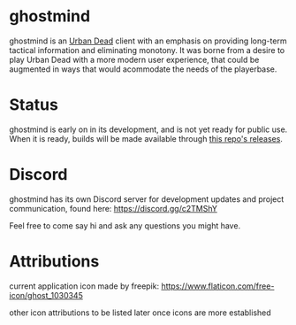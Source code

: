 # ghostmind

ghostmind is an [Urban Dead](http://urbandead.com/) client with an emphasis on providing long-term tactical information and eliminating monotony. It was borne from a desire to play Urban Dead with a more modern user experience, that could be augmented in ways that would acommodate the needs of the playerbase.

# Status

ghostmind is early on in its development, and is not yet ready for public use. When it is ready, builds will be made available through [this repo's releases](https://github.com/archmage/ghostmind/releases).

# Discord

ghostmind has its own Discord server for development updates and project communication, found here: https://discord.gg/c2TMShY

Feel free to come say hi and ask any questions you might have.

# Attributions

current application icon made by freepik: https://www.flaticon.com/free-icon/ghost_1030345

other icon attributions to be listed later once icons are more established
